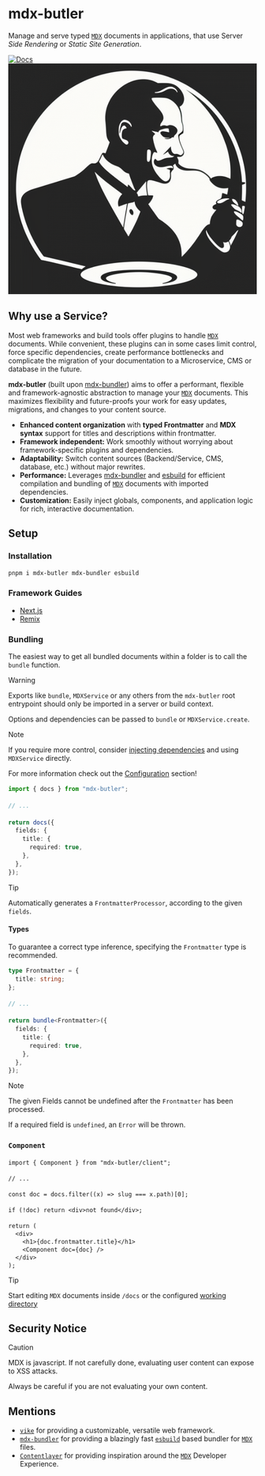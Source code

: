 # mdx-butler

Manage and serve typed [`MDX`](https://mdxjs.com/) documents in applications, that use Server _Side Rendering_ or _Static Site Generation_.

[![Docs](https://img.shields.io/badge/docs-online-green)](https://mdx-butler.com/)
![logo](/docs/public/butler.png)

## Why use a Service?

Most web frameworks and build tools offer plugins to handle [`MDX`](https://mdxjs.com/) documents.
While convenient, these plugins can in some cases limit control, force specific dependencies,
create performance bottlenecks and complicate the migration of your documentation to a Microservice, CMS or database in the future.

**mdx-butler** (built upon [mdx-bundler](https://github.com/kentcdodds/mdx-bundler)) aims to offer a performant,
flexible and framework-agnostic abstraction to manage your [`MDX`](https://mdxjs.com/) documents.
This maximizes flexibility and future-proofs your work for easy updates, migrations, and changes to your content source.

- **Enhanced content organization** with **typed Frontmatter** and **MDX syntax** support for titles and descriptions within frontmatter.
- **Framework independent:** Work smoothly without worrying about framework-specific plugins and dependencies.
- **Adaptability:** Switch content sources (Backend/Service, CMS, database, etc.) without major rewrites.
- **Performance:** Leverages [mdx-bundler](https://github.com/kentcdodds/mdx-bundler) and [esbuild](https://esbuild.github.io/) for efficient compilation and bundling of [`MDX`](https://mdxjs.com/) documents with imported dependencies.
- **Customization:** Easily inject globals, components, and application logic for rich, interactive documentation.

## Setup

### Installation

```
pnpm i mdx-butler mdx-bundler esbuild
```

### Framework Guides

- [Next.js](https://mdx-butler.com/configuration/next)
- [Remix](https://mdx-butler.com/configuration/remix)

### Bundling

The easiest way to get all bundled documents within a folder is to call the `bundle` function.

> [!Warning]
> Exports like `bundle`, `MDXService` or any others from the `mdx-butler` root entrypoint
> should only be imported in a server or build context.

Options and dependencies can be passed to `bundle` or `MDXService.create`.

> [!Note]
> If you require more control, consider [injecting
> dependencies](https://mdx-butler.com/customization/DI) and using `MDXService` directly.
>
> For more information check out the [Configuration](https://mdx-butler.com/configuration) section!

```ts {1,7-10} showLineNumbers
import { docs } from "mdx-butler";

// ...

return docs({
  fields: {
    title: {
      required: true,
    },
  },
});
```

> [!Tip]
> Automatically generates a `FrontmatterProcessor`, according to the given
> `fields`.

#### Types

To guarantee a correct type inference, specifying the `Frontmatter` type is recommended.

```ts {1-3,7} showLineNumbers
type Frontmatter = {
  title: string;
};

// ...

return bundle<Frontmatter>({
  fields: {
    title: {
      required: true,
    },
  },
});
```

> [!Note]
> The given Fields cannot be undefined after the `Frontmatter` has been processed.
>
> If a required field is `undefined`, an `Error` will be thrown.

### `Component`

```tsx {1,12} showLineNumbers
import { Component } from "mdx-butler/client";

// ...

const doc = docs.filter((x) => slug === x.path)[0];

if (!doc) return <div>not found</div>;

return (
  <div>
    <h1>{doc.frontmatter.title}</h1>
    <Component doc={doc} />
  </div>
);
```

> [!Tip]
> Start editing `MDX` documents inside `/docs` or the configured [working
> directory](https://mdx-butler.com/configuration)

## Security Notice

> [!CAUTION]
> MDX is javascript. If not carefully done, evaluating user content can expose to XSS attacks.
>
> Always be careful if you are not evaluating your own content.

## Mentions

- [`vike`](https://vike.dev/) for providing a customizable, versatile web framework.
- [`mdx-bundler`](https://github.com/kentcdodds/mdx-bundler) for providing a blazingly fast [`esbuild`](https://esbuild.github.io/mdx-bundler) based bundler for [`MDX`](https://mdxjs.com/) files.
- [`Contentlayer`](https://contentlayer.dev/) for providing inspiration around the [`MDX`](https://mdxjs.com/) Developer Experience.
